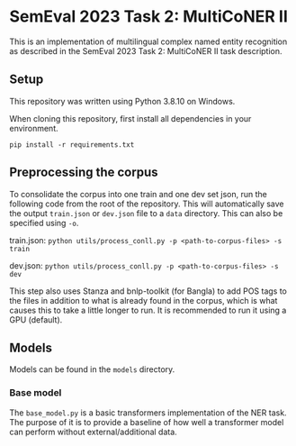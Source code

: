 # SemEval 2023 Task 2: MultiCoNER II
This is an implementation of multilingual complex named entity recognition as described in the SemEval 2023 Task 2: MultiCoNER II task description.

## Setup
This repository was written using Python 3.8.10 on Windows.

When cloning this repository, first install all dependencies in your environment.

`pip install -r requirements.txt`

## Preprocessing the corpus
To consolidate the corpus into one train and one dev set json, run the following code from the root of the repository. This will automatically save the output `train.json` or `dev.json` file to a `data` directory. This can also be specified using `-o`.

train.json: `python utils/process_conll.py -p <path-to-corpus-files> -s train`

dev.json:   `python utils/process_conll.py -p <path-to-corpus-files> -s dev`

This step also uses Stanza and bnlp-toolkit (for Bangla) to add POS tags to the files in addition to what is already found in the corpus, which is what causes this to take a little longer to run. It is recommended to run it using a GPU (default).

## Models
Models can be found in the `models` directory.

### Base model
The `base_model.py` is a basic transformers implementation of the NER task. The purpose of it is to provide a baseline of how well a transformer model can perform without external/additional data.